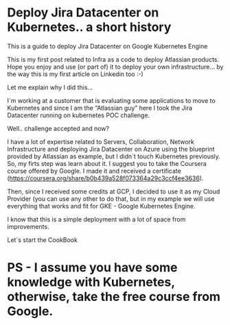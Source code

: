 # Deploy Jira Datacenter on Kubernetes.. a short history
This is a guide to deploy Jira Datacenter on Google Kubernetes Engine

This is my first post related to Infra as a code to deploy Atlassian products. Hope you enjoy and use (or part of) it to deploy your own infrastructure… by the way this is my first article on Linkedin too :-)

Let me explain why I did this…

I´m working at a customer that is evaluating some applications to move to Kubernetes  and since I am the “Atlassian guy” here I took the Jira Datacenter running on kubernetes POC challenge.

Well.. challenge accepted and now?

I have a lot of expertise related to Servers, Collaboration, Network Infrastructure and deploying Jira Datacenter on Azure using the blueprint provided by Atlassian as example, but I didn´t touch Kubernetes previously.  So, my firts step was learn about it. I suggest you to take the Coursera course offered by Google. I made it and received a certificate (https://coursera.org/share/b0b439a528f073364a29c3ccf4ee3636).

Then, since I received some credits at GCP, I decided to use it as my Cloud Provider (you can use any other to do that, but in my example we will use everything that works and fit for GKE - Google Kubernetes Engine.

I know that this is a simple deployment with a lot of space from improvements.

Let´s start the CookBook  

# PS - I assume you have some knowledge with Kubernetes, otherwise, take the free course from Google.
